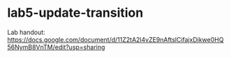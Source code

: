 # lab5-update-transition

Lab handout: https://docs.google.com/document/d/11Z2tA2l4vZE9nAftslCifajxDikwe0HQ56NymB8VnTM/edit?usp=sharing